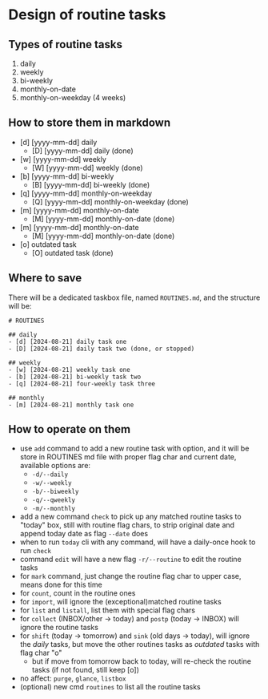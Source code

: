 # Design of routine tasks

## Types of routine tasks
1. daily
2. weekly
3. bi-weekly
4. monthly-on-date
5. monthly-on-weekday (4 weeks)

## How to store them in markdown
- [d] [yyyy-mm-dd] daily
    - [D] [yyyy-mm-dd] daily (done)
- [w] [yyyy-mm-dd] weekly
    - [W] [yyyy-mm-dd] weekly (done)
- [b] [yyyy-mm-dd] bi-weekly
    - [B] [yyyy-mm-dd] bi-weekly (done)
- [q] [yyyy-mm-dd] monthly-on-weekday
    - [Q] [yyyy-mm-dd] monthly-on-weekday (done)
- [m] [yyyy-mm-dd] monthly-on-date
    - [M] [yyyy-mm-dd] monthly-on-date (done)
- [m] [yyyy-mm-dd] monthly-on-date
    - [M] [yyyy-mm-dd] monthly-on-date (done)
- [o] outdated task
    - [O] outdated task (done)

## Where to save
There will be a dedicated taskbox file, named `ROUTINES.md`, and the structure will be:
```
# ROUTINES

## daily
- [d] [2024-08-21] daily task one
- [D] [2024-08-21] daily task two (done, or stopped)

## weekly
- [w] [2024-08-21] weekly task one
- [b] [2024-08-21] bi-weekly task two
- [q] [2024-08-21] four-weekly task three

## monthly
- [m] [2024-08-21] monthly task one

```

## How to operate on them
* use `add` command to add a new routine task with option, and it will be store in ROUTINES md file with proper flag char and current date, available options are:
  * `-d/--daily`
  * `-w/--weekly`
  * `-b/--biweekly`
  * `-q/--qweekly`
  * `-m/--monthly`
* add a new command `check` to pick up any matched routine tasks to "today" box, still with routine flag chars, to strip original date and append today date as flag `--date` does
* when to run `today` cli with any command, will have a daily-once hook to run `check`
* command `edit` will have a new flag `-r/--routine` to edit the routine tasks
* for `mark` command, just change the routine flag char to upper case, means done for this time
* for `count`, count in the routine ones
* for `import`, will ignore the (exceptional)matched routine tasks
* for `list` and `listall`, list them with special flag chars
* for `collect` (INBOX/other -> today) and `postp` (today -> INBOX) will ignore the routine tasks
* for `shift` (today -> tomorrow) and `sink` (old days -> today), will ignore the _daily_ tasks, but move the other routines tasks as _outdated_ tasks with flag char "o"
  * but if move from tomorrow back to today, will re-check the routine tasks (if not found, still keep [o])
* no affect: `purge`, `glance`, `listbox`
* (optional) new cmd `routines` to list all the routine tasks
